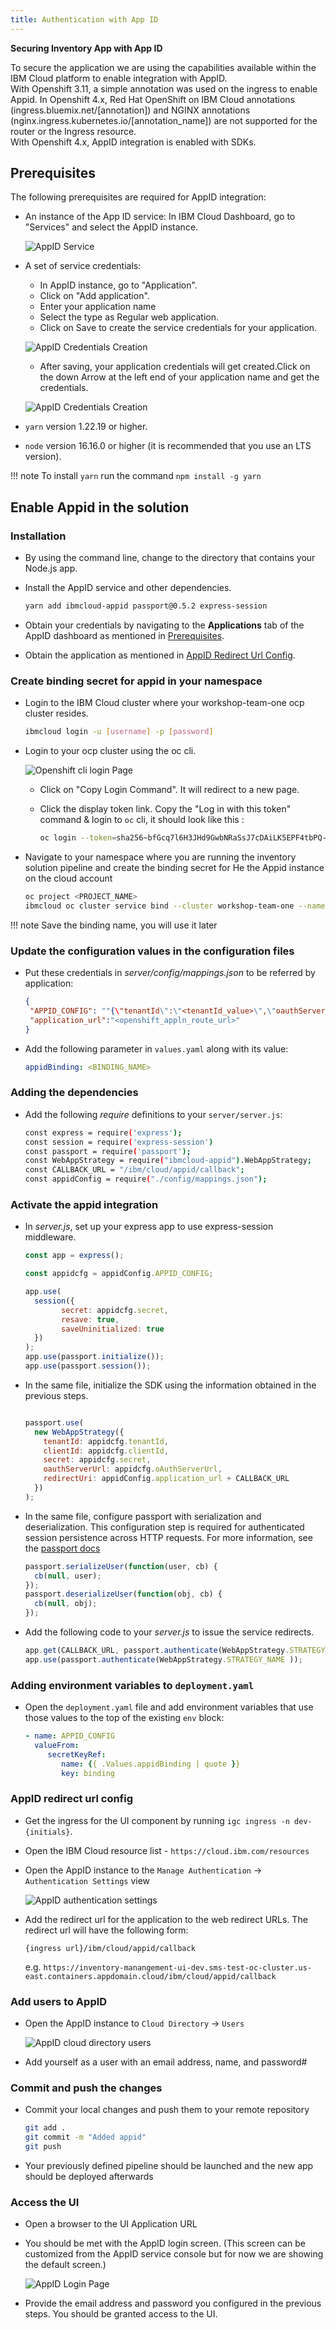 ```yaml
---
title: Authentication with App ID
---
```

<!--- cSpell:ignore ICPA openshiftconsole Theia userid toolset crwexposeservice gradlew bluemix ocinstall Mico crwopenlink crwopenapp swaggerui gitpat gituser  buildconfig yourproject wireframe devenvsetup viewapp crwopenlink  atemplatized rtifactoryurlsetup Kata Koda configmap Katacoda checksetup cndp katacoda checksetup Linespace igccli regcred REPLACEME Tavis pipelinerun openshiftcluster invokecloudshell cloudnative sampleapp bwoolf hotspots multicloud pipelinerun Sricharan taskrun Vadapalli Rossel REPLACEME cloudnativesampleapp artifactoryuntar untar Hotspot devtoolsservices Piyum Zonooz Farr Kamal Arora Laszewski  Roadmap roadmap Istio Packt buildpacks automatable ksonnet jsonnet targetport podsiks SIGTERM SIGKILL minikube apiserver multitenant kubelet multizone Burstable checksetup handson  stockbffnode codepatterns devenvsetup newwindow preconfigured cloudantcredentials apikey Indexyaml classname  errorcondition tektonpipeline gradlew gitsecret viewapp cloudantgitpodscreen crwopenlink cdply crwopenapp -->

**Securing Inventory App with App ID**

To secure the application we are using the capabilities available within the IBM Cloud platform to enable integration with AppID.  
With Openshift 3.11, a simple annotation was used on the ingress to enable Appid. In Openshift 4.x, Red Hat OpenShift on IBM Cloud annotations (ingress.bluemix.net/[annotation]) and NGINX annotations (nginx.ingress.kubernetes.io/[annotation_name]) are not supported for the router or the Ingress resource.  
With Openshift 4.x, AppID integration is enabled with SDKs.

## Prerequisites

The following prerequisites are required for AppID integration:  

- An instance of the App ID service:
  In IBM Cloud Dashboard, go to "Services" and select the AppID instance.
  
  ![AppID Service](images/AppIdIntegration01.png)

- A set of service credentials:
    - In AppID instance, go to "Application". 
    - Click on "Add application".
    - Enter your application name 
    - Select the type as Regular web application.
    - Click on Save to create the service credentials for your application.
   
    ![AppID Credentials Creation](images/AppIdInt02a.png)

    - After saving, your application credentials will get created.Click on the down Arrow at 
    the left end of your application name and get the credentials.
    
    ![AppID Credentials Creation](images/AppidInt03.png)
    

- `yarn` version 1.22.19 or higher.
- `node` version 16.16.0 or higher (it is recommended that you use an LTS version).

!!! note
    To install `yarn` run the command `npm install -g yarn`


## Enable Appid in the solution

### Installation
-   By using the command line, change to the directory that contains your Node.js app.
-   Install the AppID service and other dependencies.

    ```bash
    yarn add ibmcloud-appid passport@0.5.2 express-session
    ```

-  Obtain your credentials by navigating to the **Applications** tab of the AppID dashboard as mentioned in [Prerequisites](#prerequisites).

-  Obtain the application as mentioned in [AppID Redirect Url Config](#appid-redirect-url-config).

### Create binding secret for appid in your namespace
- Login to the IBM Cloud cluster where your workshop-team-one ocp cluster resides.
  ```bash
  ibmcloud login -u [username] -p [password]
  ```
- Login to your ocp cluster using the oc cli.

  ![Openshift cli login Page](images/ocp-cli-login.png)  

  - Click on "Copy Login Command". It will redirect to a new page.  

  - Click the display token link. Copy the "Log in with this token" command & login to `oc` cli, it should look like this :

    ```bash
    oc login --token=sha256~bfGcq7l6H3JHd9GwbNRaSsJ7cDAiLK5EPF4tbPQ-WfY --server=https://c108-e.eu-gb.containers.cloud.ibm.com:31718
    ```

- Navigate to your namespace where you are running the inventory solution pipeline and create the binding secret for He the Appid instance on the cloud account
  ```bash
  oc project <PROJECT_NAME>
  ibmcloud oc cluster service bind --cluster workshop-team-one --namespace <PROJECT_NAME> --service workshop-team-one-appid
  ```
!!! note
    Save the binding name, you will use it later


### Update the configuration values in the configuration files
- Put these credentials in *server/config/mappings.json* to be referred by application:
   ```json title="server/config/mappings.json"
   {
    "APPID_CONFIG": ""{\"tenantId\":\"<tenantId_value>\",\"oauthServerUrl\":\"<oauthServer_URL>\",\"clientId\": \"<ClientID_value>\", \"secret\": \"<secret_value>\"}",
    "application_url":"<openshift_appln_route_url>"
   }
   ```

- Add the following parameter in `values.yaml` along with its value:
   ```yaml title="chart/base/values.yaml"
   appidBinding: <BINDING_NAME>
   ```

### Adding the dependencies
- Add the following *require* definitions to your `server/server.js`:
    ```bash title="server/server.js"
    const express = require('express');
    const session = require('express-session')
    const passport = require('passport');
    const WebAppStrategy = require("ibmcloud-appid").WebAppStrategy;
    const CALLBACK_URL = "/ibm/cloud/appid/callback";
    const appidConfig = require("./config/mappings.json");
    ```

### Activate the appid integration
- In *server.js*, set up your express app to use express-session middleware.
   ```javascript title="server/server.js"
   const app = express();

   const appidcfg = appidConfig.APPID_CONFIG;

   app.use(
     session({
           secret: appidcfg.secret,
           resave: true,
           saveUninitialized: true
     })
   );
   app.use(passport.initialize());
   app.use(passport.session());
   ```

- In the same file, initialize the SDK using the information obtained in the previous steps.
   ```javascript title="server/server.js"

   passport.use(
     new WebAppStrategy({
       tenantId: appidcfg.tenantId,
       clientId: appidcfg.clientId,
       secret: appidcfg.secret,
       oauthServerUrl: appidcfg.oAuthServerUrl,
       redirectUri: appidConfig.application_url + CALLBACK_URL
     })
   );
   ```

-   In the same file, configure passport with serialization and deserialization. This configuration step is required for authenticated session persistence across HTTP requests. For more information, see the [passport docs](http://www.passportjs.org/docs/)
    ```javascript title="server/server.js"
    passport.serializeUser(function(user, cb) {
      cb(null, user);
    });
    passport.deserializeUser(function(obj, cb) {
      cb(null, obj);
    });
    ```

-   Add the following code to your *server.js* to issue the service redirects.
    ```javascript title="server/server.js" 
    app.get(CALLBACK_URL, passport.authenticate(WebAppStrategy.STRATEGY_NAME));
    app.use(passport.authenticate(WebAppStrategy.STRATEGY_NAME ));
    ```

### Adding environment variables to `deployment.yaml`
- Open the `deployment.yaml` file and add environment variables that use those values to the top of the existing `env` block:
  ```yaml title="chart/base/templates/deployment.yaml"
  - name: APPID_CONFIG
    valueFrom:
       secretKeyRef:
          name: {{ .Values.appidBinding | quote }}
          key: binding
  ```

### AppID redirect url config

- Get the ingress for the UI component by running `igc ingress -n dev-{initials}`.

- Open the IBM Cloud resource list - `https://cloud.ibm.com/resources`

- Open the AppID instance to the `Manage Authentication` -> `Authentication Settings` view

    ![AppID authentication settings](images/appid-authentication-settings.png)

- Add the redirect url for the application to the web redirect URLs. The redirect url will have
the following form:

    `{ingress url}/ibm/cloud/appid/callback`
    
    e.g. `https://inventory-manangement-ui-dev.sms-test-oc-cluster.us-east.containers.appdomain.cloud/ibm/cloud/appid/callback`

### Add users to AppID

- Open the AppID instance to `Cloud Directory` -> `Users`

    ![AppID cloud directory users](images/appid-cloud-directory-users.png)

- Add yourself as a user with an email address, name, and password#

### Commit and push the changes
- Commit your local changes and push them to your remote repository
  ```bash
  git add .
  git commit -m "Added appid"
  git push
  ```
- Your previously defined pipeline should be launched and the new app should be deployed afterwards

### Access the UI

- Open a browser to the UI Application URL

- You should be met with the AppID login screen. (This screen can be customized from the AppID service console but for now we are showing the default screen.)

     ![AppID Login Page](images/AppidLogin.png)

- Provide the email address and password you configured in the previous steps. You should be granted access to the UI.
